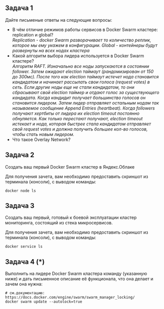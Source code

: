 
## Задача 1

Дайте письменые ответы на следующие вопросы:

- В чём отличие режимов работы сервисов в Docker Swarm кластере: replication и global?   
*Replication - docker Swarm разворачивает то количество реплик, которое мы ему укажем в конфигурации. Global - контейнеры будут развернуты на всех нодах кластера*   
- Какой алгоритм выбора лидера используется в Docker Swarm кластере?   
*Алгоритм RAFT. Изначально все ноды запускаются в состоянии follower. Затем ожидают election таймаут (рандомизирован от 150 до 300мс). После того как election таймаут истечет нода становится кандидатом и начинает рассылать свои голоса (request votes) в сеть. Если другие ноды еще не стали кандидатом, то они сбрасывают свой election таймер и отдают голос за существующего кандидата. Когда кандидит получает большинство голосов он становится лидером. Затем лидер отправляет остальным нодам так называемое сообщение Append Entries (heartbeat). Когда followers получают хертбиты от лидера их election timeout постоянно обнуляется. Как только перестают получают, election timeout истекает и нода, которая быстрее стала кандидатом отправляет свой request votes и должна получить большее кол-во голосов, чтобы стать новым лидером.*
- Что такое Overlay Network?

## Задача 2

Создать ваш первый Docker Swarm кластер в Яндекс.Облаке

Для получения зачета, вам необходимо предоставить скриншот из терминала (консоли), с выводом команды:
```
docker node ls
```

## Задача 3

Создать ваш первый, готовый к боевой эксплуатации кластер мониторинга, состоящий из стека микросервисов.

Для получения зачета, вам необходимо предоставить скриншот из терминала (консоли), с выводом команды:
```
docker service ls
```

## Задача 4 (*)

Выполнить на лидере Docker Swarm кластера команду (указанную ниже) и дать письменное описание её функционала, что она делает и зачем она нужна:
```
# см.документацию: https://docs.docker.com/engine/swarm/swarm_manager_locking/
docker swarm update --autolock=true
```
